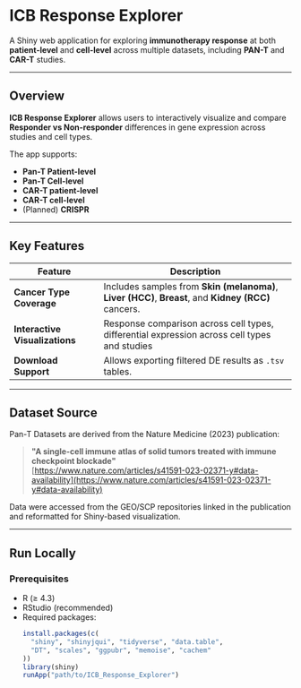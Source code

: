 # ICB Response Explorer

A Shiny web application for exploring **immunotherapy response** at both **patient-level** and **cell-level** across multiple datasets, including **PAN-T** and **CAR-T** studies.

---

## Overview

**ICB Response Explorer** allows users to interactively visualize and compare **Responder vs Non-responder** differences in gene expression across studies and cell types.

The app supports:
- **Pan-T Patient-level**  
- **Pan-T Cell-level**
- **CAR-T patient-level**
- **CAR-T cell-level** 
- (Planned) **CRISPR** 

---

## Key Features

| Feature | Description |
|----------|-------------|
| **Cancer Type Coverage** | Includes samples from **Skin (melanoma)**, **Liver (HCC)**, **Breast**, and **Kidney (RCC)** cancers. |
| **Interactive Visualizations** | Response comparison across cell types, differential expression across cell types and studies|
| **Download Support** | Allows exporting filtered DE results as `.tsv` tables. |

---

## Dataset Source

Pan-T Datasets are derived from the Nature Medicine (2023) publication:  
> **"A single-cell immune atlas of solid tumors treated with immune checkpoint blockade"**  
> [https://www.nature.com/articles/s41591-023-02371-y#data-availability](https://www.nature.com/articles/s41591-023-02371-y#data-availability)

Data were accessed from the GEO/SCP repositories linked in the publication and reformatted for Shiny-based visualization.

---

## Run Locally

### Prerequisites

- R (≥ 4.3)
- RStudio (recommended)
- Required packages:
  ```r
  install.packages(c(
    "shiny", "shinyjqui", "tidyverse", "data.table",
    "DT", "scales", "ggpubr", "memoise", "cachem"
  ))
  library(shiny)
  runApp("path/to/ICB_Response_Explorer")
